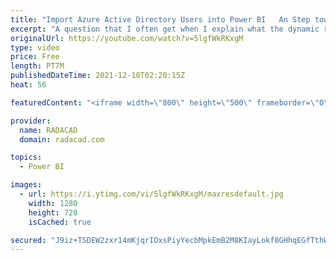 ```yaml
---
title: "Import Azure Active Directory Users into Power BI   An Step toward Dynamic Row Level Security"
excerpt: "A question that I often get when I explain what the dynamic row-level security in Power BI is and how it works, is that; how can we get all the users in an Active Directory tenant imported into Power BI? There are other benefits also to import Azure Active Directory (AAD) users loaded into Power BI for"
originalUrl: https://youtube.com/watch?v=5lgfWkRKxgM
type: video
price: Free
length: PT7M
publishedDateTime: 2021-12-10T02:20:15Z
heat: 56

featuredContent: "<iframe width=\"800\" height=\"500\" frameborder=\"0\" src=\"https://www.youtube.com/embed/5lgfWkRKxgM\" allow=\"accelerometer; autoplay; encrypted-media; gyroscope; picture-in-picture\" allowfullscreen></iframe>"

provider:
  name: RADACAD
  domain: radacad.com

topics:
  - Power BI

images:
  - url: https://i.ytimg.com/vi/5lgfWkRKxgM/maxresdefault.jpg
    width: 1280
    height: 720
    isCached: true

secured: "J9iz+TSDEW2zxr14mKjqrIOxsPiyYecbMpkEmB2M8KIayLokf8GHhqEGfTthWH3B/LjkeJW7WSYXbQDqh1F5aejsUSs8BamkFMpFLoJgTn/I6oP0rv6hKIkJ6msOE47yVVpCJCkddlb6BmBXyrsaXneUqt0zBUSrn5bHaCtncPh8skW0ivxSsFUQRWO2a2QQh9d4VHOkvddIoPncxVbI1i9y8bzmR0tAOLvYuYS/nJgUZeeJEKwAhUDHKqKWs/yB+wo2U0rHSRuafCDixr60Ir04C67DZ/JNkHOHfpn5X/XYaDaV2tIRLQYk0vkR4MGp55AATdqGv+G5l1IFxrCb7IV+znVh0UTnLq2byHbNnSt6LgAyBIxhSJF6P86MWG3fpBze1efPH+ThnpA1nXkC4/qb0bz5ZHV8e1z/WgNp7uA=;SOC7emzPm6o4ZfluBi7Wvw=="
---
```


